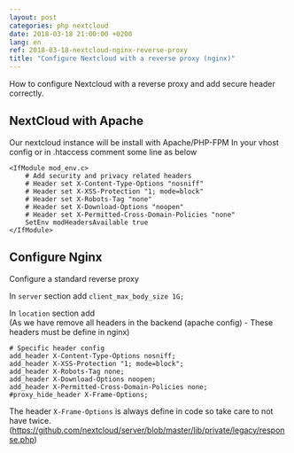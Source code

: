 ```yaml
---
layout: post
categories: php nextcloud
date: 2018-03-18 21:00:00 +0200
lang: en
ref: 2018-03-18-nextcloud-nginx-reverse-proxy
title: "Configure Nextcloud with a reverse proxy (nginx)"
---
```


How to configure Nextcloud with a reverse proxy and add secure header correctly.

## NextCloud with Apache
Our nextcloud instance will be install with Apache/PHP-FPM
In your vhost config or in .htaccess comment some line as below
```
<IfModule mod_env.c>
    # Add security and privacy related headers
    # Header set X-Content-Type-Options "nosniff"
    # Header set X-XSS-Protection "1; mode=block"
    # Header set X-Robots-Tag "none"
    # Header set X-Download-Options "noopen"
    # Header set X-Permitted-Cross-Domain-Policies "none"
    SetEnv modHeadersAvailable true
</IfModule>
```

## Configure Nginx
Configure a standard reverse proxy

In `server` section add `client_max_body_size 1G;`

In `location` section add  
(As we have remove all headers in the backend (apache config) - These headers must be define in nginx)
```
# Specific header config
add_header X-Content-Type-Options nosniff;
add_header X-XSS-Protection "1; mode=block";
add_header X-Robots-Tag none;
add_header X-Download-Options noopen;
add_header X-Permitted-Cross-Domain-Policies none;
#proxy_hide_header X-Frame-Options;
```

The header `X-Frame-Options` is always define in code so take care to not have twice.  
(https://github.com/nextcloud/server/blob/master/lib/private/legacy/response.php)

